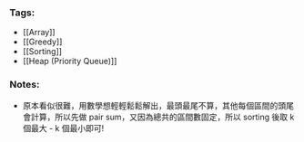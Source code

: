 ### Tags:
- [[Array]]
- [[Greedy]]
- [[Sorting]]
- [[Heap (Priority Queue)]]
### Notes:
- 原本看似很難，用數學想輕輕鬆鬆解出，最頭最尾不算，其他每個區間的頭尾會計算，所以先做 pair sum，又因為總共的區間數固定，所以 sorting 後取 k 個最大 - k 個最小即可!

